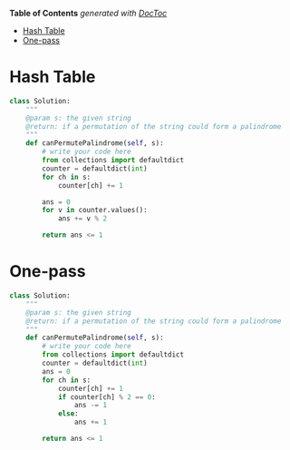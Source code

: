 <!-- START doctoc generated TOC please keep comment here to allow auto update -->
<!-- DON'T EDIT THIS SECTION, INSTEAD RE-RUN doctoc TO UPDATE -->
**Table of Contents**  *generated with [DocToc](https://github.com/thlorenz/doctoc)*

- [Hash Table](#hash-table)
- [One-pass](#one-pass)

<!-- END doctoc generated TOC please keep comment here to allow auto update -->

# Hash Table

```python
class Solution:
    """
    @param s: the given string
    @return: if a permutation of the string could form a palindrome
    """
    def canPermutePalindrome(self, s):
        # write your code here
        from collections import defaultdict
        counter = defaultdict(int)
        for ch in s:
            counter[ch] += 1

        ans = 0
        for v in counter.values():
            ans += v % 2

        return ans <= 1
```

# One-pass

```python
class Solution:
    """
    @param s: the given string
    @return: if a permutation of the string could form a palindrome
    """
    def canPermutePalindrome(self, s):
        # write your code here
        from collections import defaultdict
        counter = defaultdict(int)
        ans = 0
        for ch in s:
            counter[ch] += 1
            if counter[ch] % 2 == 0:
                ans -= 1
            else:
                ans += 1

        return ans <= 1
```
